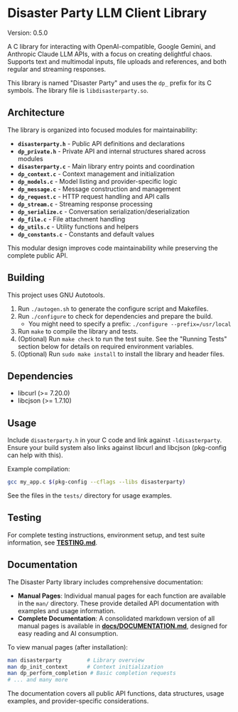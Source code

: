 # Disaster Party LLM Client Library

Version: 0.5.0

A C library for interacting with OpenAI-compatible, Google Gemini, and Anthropic Claude LLM APIs, with a focus on creating delightful chaos. Supports text and multimodal inputs, file uploads and references, and both regular and streaming responses.

This library is named "Disaster Party" and uses the `dp_` prefix for its C symbols. The library file is `libdisasterparty.so`.

## Architecture

The library is organized into focused modules for maintainability:

- **`disasterparty.h`** - Public API definitions and declarations
- **`dp_private.h`** - Private API and internal structures shared across modules
- **`disasterparty.c`** - Main library entry points and coordination
- **`dp_context.c`** - Context management and initialization
- **`dp_models.c`** - Model listing and provider-specific logic
- **`dp_message.c`** - Message construction and management
- **`dp_request.c`** - HTTP request handling and API calls
- **`dp_stream.c`** - Streaming response processing
- **`dp_serialize.c`** - Conversation serialization/deserialization
- **`dp_file.c`** - File attachment handling
- **`dp_utils.c`** - Utility functions and helpers
- **`dp_constants.c`** - Constants and default values

This modular design improves code maintainability while preserving the complete public API.

## Building

This project uses GNU Autotools.

1.  Run `./autogen.sh` to generate the configure script and Makefiles.
2.  Run `./configure` to check for dependencies and prepare the build.
    * You might need to specify a prefix: `./configure --prefix=/usr/local`
3.  Run `make` to compile the library and tests.
4.  (Optional) Run `make check` to run the test suite. See the "Running Tests" section below for details on required environment variables.
5.  (Optional) Run `sudo make install` to install the library and header files.

## Dependencies

* libcurl (>= 7.20.0)
* libcjson (>= 1.7.10)

## Usage

Include `disasterparty.h` in your C code and link against `-ldisasterparty`.
Ensure your build system also links against libcurl and libcjson (pkg-config can help with this).

Example compilation:
```sh
gcc my_app.c $(pkg-config --cflags --libs disasterparty)
```

See the files in the `tests/` directory for usage examples.

## Testing

For complete testing instructions, environment setup, and test suite information, see **[TESTING.md](TESTING.md)**.

## Documentation

The Disaster Party library includes comprehensive documentation:

- **Manual Pages**: Individual manual pages for each function are available in the `man/` directory. These provide detailed API documentation with examples and usage information.
- **Complete Documentation**: A consolidated markdown version of all manual pages is available in **[docs/DOCUMENTATION.md](docs/DOCUMENTATION.md)**, designed for easy reading and AI consumption.

To view manual pages (after installation):
```sh
man disasterparty        # Library overview
man dp_init_context      # Context initialization
man dp_perform_completion # Basic completion requests
# ... and many more
```

The documentation covers all public API functions, data structures, usage examples, and provider-specific considerations.